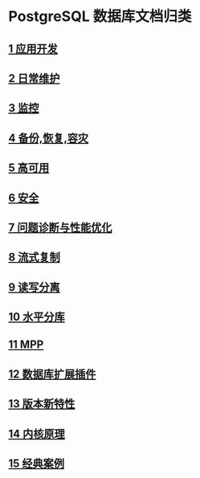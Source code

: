# PostgreSQL 数据库文档归类

## [1 应用开发](1.md)

## [2 日常维护](2.md)

## [3 监控](3.md)

## [4 备份,恢复,容灾](4.md)

## [5 高可用](5.md)

## [6 安全](6.md)

## [7 问题诊断与性能优化](7.md)

## [8 流式复制](8.md)

## [9 读写分离](9.md)

## [10 水平分库](10.md)

## [11 MPP](11.md)

## [12 数据库扩展插件](12.md)

## [13 版本新特性](13.md)

## [14 内核原理](14.md)

## [15 经典案例](15.md)
